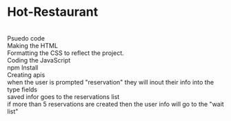 # Hot-Restaurant
<br>
Psuedo code
<br>
Making the HTML
<br>
Formatting the CSS to reflect the project.
<br>
Coding the JavaScript
<br>
npm Install
<br>
Creating apis
<br>
when the user is prompted "reservation" they will inout their info into the type fields
<br>
saved infor goes to the reservations list
<br>
if more than 5 reservations are created then the user info will go to the "wait list"
<br>


